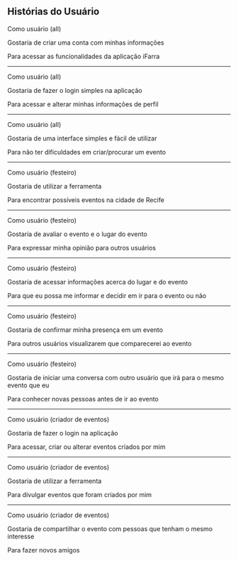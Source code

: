 ## Histórias do Usuário

  

Como usuário (all)

Gostaria de criar uma conta com minhas informações

Para acessar as funcionalidades da aplicação iFarra

  ------------------------

Como usuário (all)

Gostaria de fazer o login simples na aplicação

Para acessar e alterar minhas informações de perfil

  ------------------------

Como usuário (all)

Gostaria de uma interface simples e fácil de utilizar

Para não ter dificuldades em criar/procurar um evento

  ------------------------

Como usuário (festeiro)

Gostaria de utilizar a ferramenta

Para encontrar possíveis eventos na cidade de Recife

  ------------------------

Como usuário (festeiro)

Gostaria de avaliar o evento e o lugar do evento

Para expressar minha opinião para outros usuários

  ------------------------

Como usuário (festeiro)

Gostaria de acessar informações acerca do lugar e do evento

Para que eu possa me informar e decidir em ir para o evento ou não

  ------------------------

Como usuário (festeiro)

Gostaria de confirmar minha presença em um evento

Para outros usuários visualizarem que comparecerei ao evento

  ------------------------

Como usuário (festeiro)

Gostaria de iniciar uma conversa com outro usuário que irá para o mesmo evento que eu

Para conhecer novas pessoas antes de ir ao evento

  ------------------------

Como usuário (criador de eventos)

Gostaria de fazer o login na aplicação

Para acessar, criar ou alterar eventos criados por mim

  ------------------------

Como usuário (criador de eventos)

Gostaria de utilizar a ferramenta

Para divulgar eventos que foram criados por mim

 ------------------------ 

Como usuário (criador de eventos) 

Gostaria de compartilhar o evento com pessoas que tenham o mesmo interesse

Para fazer novos amigos
